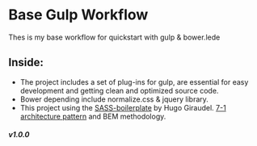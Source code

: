 # Base Gulp Workflow
Thes is my base workflow for quickstart with gulp & bower.lede

## Inside:
* The project includes a set of plug-ins for gulp, are essential for easy development and getting clean and optimized source code.
* Bower depending include normalize.css & jquery library.
* This project using the [SASS-boilerplate](https://github.com/movasyl/sass-boilerplate) by Hugo Giraudel. [7-1 architecture pattern](https://sass-guidelin.es/#architecture) and BEM methodology.

##### v1.0.0